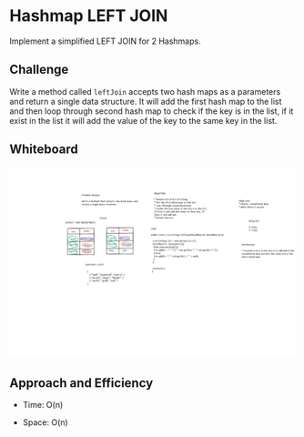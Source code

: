 # Hashmap LEFT JOIN

Implement a simplified LEFT JOIN for 2 Hashmaps.

## Challenge

Write a method called `leftJoin` accepts two hash maps as a parameters and return a single data structure. It will add the first hash map to the list and then loop through second hash map to check if the key is in the list, if it exist in the list it will add the value of the key to the same key in the list.

## Whiteboard

![leftJoin](/HashTable/app/src/main/java/HashTable/images/code-challeng-33.png)

## Approach and Efficiency

* Time: O(n)

* Space: O(n)